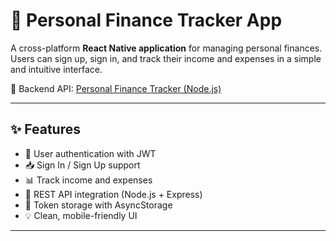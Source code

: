 # 📱 Personal Finance Tracker App

A cross-platform **React Native application** for managing personal finances. Users can sign up, sign in, and track their income and expenses in a simple and intuitive interface.

🔗 Backend API: [Personal Finance Tracker (Node.js)](https://github.com/Eyupoztrk/Personal-Finance-Tracker)

---


## ✨ Features

- 🔐 User authentication with JWT
- 📥 Sign In / Sign Up support
- 📊 Track income and expenses
- 🔄 REST API integration (Node.js + Express)
- 💾 Token storage with AsyncStorage
- 💡 Clean, mobile-friendly UI

---


